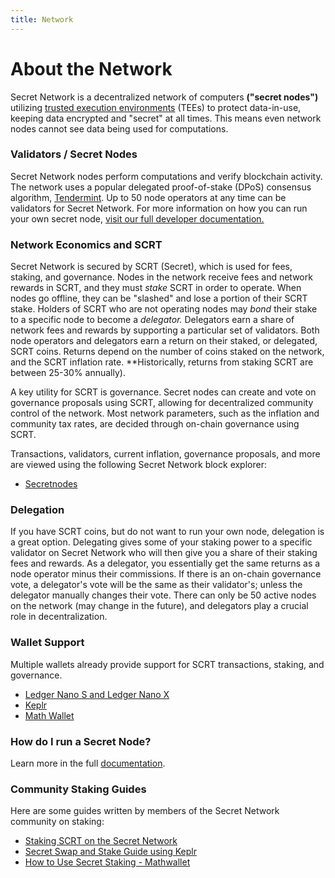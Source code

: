 ```yaml
---
title: Network
---
```


# About the Network

Secret Network is a decentralized network of computers **("secret nodes")** utilizing [trusted execution environments](https://en.wikipedia.org/wiki/Trusted_execution_environment) (TEEs) to protect data-in-use, keeping data encrypted and "secret" at all times. This means even network nodes cannot see data being used for computations.

### Validators / Secret Nodes

Secret Network nodes perform computations and verify blockchain activity. The network uses a popular delegated proof-of-stake (DPoS) consensus algorithm, [Tendermint](https://tendermint.com/). Up to 50 node operators at any time can be validators for Secret Network. For more information on how you can run your own secret node, [visit our full developer documentation.](https://docs.scrt.network/node-guides/secret-nodes.html)

### Network Economics and SCRT

Secret Network is secured by SCRT (Secret), which is used for fees, staking, and governance. Nodes in the network receive fees and network rewards in SCRT, and they must *stake* SCRT in order to operate. When nodes go offline, they can be "slashed" and lose a portion of their SCRT stake. Holders of SCRT who are not operating nodes may *bond* their stake to a specific node to become a *delegator.* Delegators earn a share of network fees and rewards by supporting a particular set of validators. Both node operators and delegators earn a return on their staked, or delegated, SCRT coins. Returns depend on the number of coins staked on the network, and the SCRT inflation rate. **Historically, returns from staking SCRT are between 25-30% annually).

A key utility for SCRT is governance. Secret nodes can create and vote on governance proposals using SCRT, allowing for decentralized community control of the network. Most network parameters, such as the inflation and community tax rates, are decided through on-chain governance using SCRT.

Transactions, validators, current inflation, governance proposals, and more are viewed using the following Secret Network block explorer:

* [Secretnodes](https://secretnodes.com/)

### Delegation

If you have SCRT coins, but do not want to run your own node, delegation is a great option. Delegating gives some of your staking power to a specific validator on Secret Network who will then give you a share of their staking fees and rewards. As a delegator, you essentially get the same returns as a node operator minus their commissions. If there is an on-chain governance vote, a delegator's vote will be the same as their validator's; unless the delegator manually changes their vote. There can only be 50 active nodes on the network (may change in the future), and delegators play a crucial role in decentralization.

### Wallet Support

Multiple wallets already provide support for SCRT transactions, staking, and governance.

* [Ledger Nano S and Ledger Nano X](https://docs.scrt.network/ledger-nano-s.html)
* [Keplr](https://wallet.keplr.app)
* [Math Wallet](https://mathwallet.org)

### How do I run a Secret Node?

Learn more in the full [documentation](https://docs.scrt.network/node-guides/secret-nodes.html).

### Community Staking Guides

Here are some guides written by members of the Secret Network community on staking:

* [Staking SCRT on the Secret Network](https://medium.com/@Immassi/staking-scrt-on-the-secret-network-introduction-by-sg-1-8004914672f0)
* [Secret Swap and Stake Guide using Keplr](https://www.youtube.com/watch?v=a--ZTAiN2RQ)
* [How to Use Secret Staking - Mathwallet](https://www.youtube.com/watch?v=_Kbf9fM2c90)
